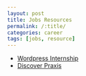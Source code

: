 ```yaml
---
layout: post
title: Jobs Resources
permalink: /:title/
categories: career
tags: [jobs, resource]
---
```


* [Wordpress Internship](https://overcast.fm/+I_Hg1siQ)
* [Discover Praxis](https://discoverpraxis.com)